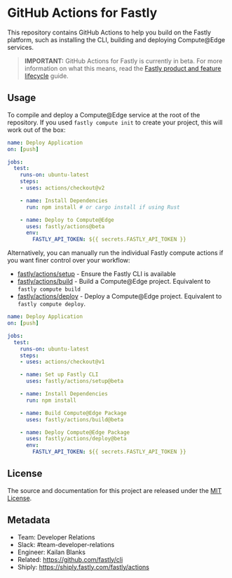 # GitHub Actions for Fastly

This repository contains GitHub Actions to help you build on the Fastly platform, such as installing the CLI, building and deploying Compute@Edge services.

> **IMPORTANT:** GitHub Actions for Fastly is currently in beta. For more information on what this means, read the [Fastly product and feature lifecycle](https://docs.fastly.com/products/fastly-product-lifecycle#beta) guide.

## Usage

To compile and deploy a Compute@Edge service at the root of the repository. If you used `fastly compute init` to create your project, this will work out of the box:

```yml
name: Deploy Application
on: [push]

jobs:
  test:
    runs-on: ubuntu-latest
    steps:
    - uses: actions/checkout@v2

    - name: Install Dependencies
      run: npm install # or cargo install if using Rust

    - name: Deploy to Compute@Edge
      uses: fastly/actions@beta
      env:
        FASTLY_API_TOKEN: ${{ secrets.FASTLY_API_TOKEN }}
```

Alternatively, you can manually run the individual Fastly compute actions if you want finer control over your workflow:

- [fastly/actions/setup](setup/index.js) - Ensure the Fastly CLI is available
- [fastly/actions/build](build/index.js) - Build a Compute@Edge project. Equivalent to `fastly compute build`
- [fastly/actions/deploy](deploy/index.js) - Deploy a Compute@Edge project. Equivalent to `fastly compute deploy`.

```yml
name: Deploy Application
on: [push]

jobs:
  test:
    runs-on: ubuntu-latest
    steps:
    - uses: actions/checkout@v1

    - name: Set up Fastly CLI
      uses: fastly/actions/setup@beta

    - name: Install Dependencies
      run: npm install

    - name: Build Compute@Edge Package
      uses: fastly/actions/build@beta

    - name: Deploy Compute@Edge Package
      uses: fastly/actions/deploy@beta
      env:
        FASTLY_API_TOKEN: ${{ secrets.FASTLY_API_TOKEN }}
```

## License

The source and documentation for this project are released under the [MIT License](LICENSE).

## Metadata

- Team: Developer Relations
- Slack: #team-developer-relations
- Engineer: Kailan Blanks
- Related: https://github.com/fastly/cli
- Shiply: https://shiply.fastly.com/fastly/actions
